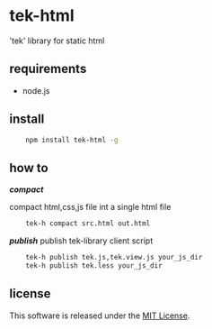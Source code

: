 tek-html
========

'tek' library for static html

requirements
---------
+ node.js


install
----------
```bash
    npm install tek-html -g
```


how to
----------
***compact***

compact html,css,js file int a single html file
```bash
    tek-h compact src.html out.html
```


***publish***
publish tek-library client script
```bash
    tek-h publish tek.js,tek.view.js your_js_dir
    tek-h publish tek.less your_js_dir
```

license
-------
This software is released under the [MIT License](https://raw.github.com/okunishinishi/tek-html/master/LICENSE).

